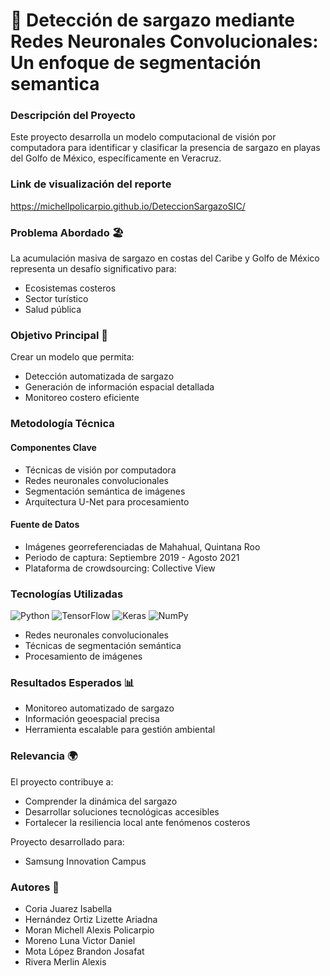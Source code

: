 # 🌊 Detección de sargazo mediante Redes Neuronales Convolucionales: Un enfoque de segmentación semantica

### Descripción del Proyecto

Este proyecto desarrolla un modelo computacional de visión por computadora para identificar y clasificar la presencia de sargazo en playas del Golfo de México, específicamente en Veracruz.

### Link de visualización del reporte
https://michellpolicarpio.github.io/DeteccionSargazoSIC/

### Problema Abordado 🏖️

La acumulación masiva de sargazo en costas del Caribe y Golfo de México representa un desafío significativo para:
- Ecosistemas costeros
- Sector turístico
- Salud pública

### Objetivo Principal 🎯

Crear un modelo que permita:
- Detección automatizada de sargazo
- Generación de información espacial detallada
- Monitoreo costero eficiente

### Metodología Técnica

#### Componentes Clave
- Técnicas de visión por computadora
- Redes neuronales convolucionales
- Segmentación semántica de imágenes
- Arquitectura U-Net para procesamiento

#### Fuente de Datos
- Imágenes georreferenciadas de Mahahual, Quintana Roo
- Periodo de captura: Septiembre 2019 - Agosto 2021
- Plataforma de crowdsourcing: Collective View

### Tecnologías Utilizadas

![Python](https://img.shields.io/badge/Python-3776AB?style=for-the-badge&logo=python&logoColor=white)
![TensorFlow](https://img.shields.io/badge/TensorFlow-FF6F00?style=for-the-badge&logo=tensorflow&logoColor=white)
![Keras](https://img.shields.io/badge/Keras-D00000?style=for-the-badge&logo=keras&logoColor=white)
![NumPy](https://img.shields.io/badge/NumPy-013243?style=for-the-badge&logo=numpy&logoColor=white)

- Redes neuronales convolucionales
- Técnicas de segmentación semántica
- Procesamiento de imágenes

### Resultados Esperados 📊

- Monitoreo automatizado de sargazo
- Información geoespacial precisa
- Herramienta escalable para gestión ambiental

### Relevancia 🌍

El proyecto contribuye a:
- Comprender la dinámica del sargazo
- Desarrollar soluciones tecnológicas accesibles
- Fortalecer la resiliencia local ante fenómenos costeros

Proyecto desarrollado para:
- Samsung Innovation Campus

### Autores 👥

- Coria Juarez Isabella
- Hernández Ortiz Lizette Ariadna
- Moran Michell Alexis Policarpio
- Moreno Luna Victor Daniel
- Mota López Brandon Josafat
- Rivera Merlin Alexis
